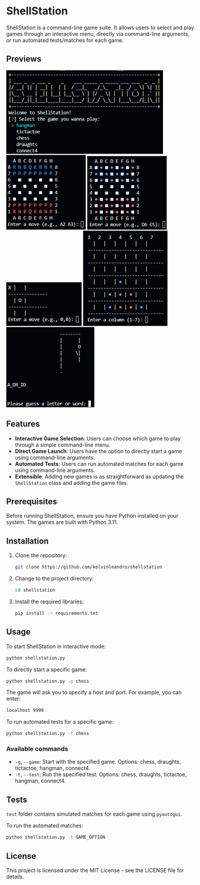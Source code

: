 # ShellStation

ShellStation is a command-line game suite. It allows users to select and play games through an interactive menu, directly via command-line arguments, or run automated tests/matches for each game.

## Previews
![shellstation menu](img/menu.png)
![chess](img/chess.png) ![draughts](img/draughts.png) ![tictactoe](img/tictactoe.png) ![connect four](img/connect4.png) ![hangman](img/hangman.png)

## Features

- **Interactive Game Selection**: Users can choose which game to play through a simple command-line menu.
- **Direct Game Launch**: Users have the option to directly start a game using command-line arguments.
- **Automated Tests**: Users can run automated matches for each game using command-line arguments.
- **Extensible**: Adding new games is as straightforward as updating the `ShellStation` class and adding the game files.

## Prerequisites

Before running ShellStation, ensure you have Python installed on your system. The games are built with Python 3.11.

## Installation

1. Clone the repository:
    ```bash
    git clone https://github.com/kelvinleandro/shellstation
    ```

2. Change to the project directory:
    ```bash
    cd shellstation
    ```

3. Install the required libraries:
    ```bash
    pip install -r requirements.txt
    ```

## Usage

To start ShellStation in interactive mode:

```bash
python shellstation.py
```

To directly start a specific game:

```bash
python shellstation.py -g chess
```

The game will ask you to specify a host and port. For example, you can enter:

```bash
localhost 9999
```

To run automated tests for a specific game:

```bash
python shellstation.py -t chess
```

### Available commands

- `-g`, `--game`: Start with the specified game. Options: chess, draughts, tictactoe, hangman, connect4.
- `-t`, `--test`: Run the specified test. Options: chess, draughts, tictactoe, hangman, connect4.

## Tests

`test` folder contains simulated matches for each game using `pyautogui`.

To run the automated matches:

```bash
python shellstation.py -t GAME_OPTION
```

## License

This project is licensed under the MIT License - see the LICENSE file for details.

